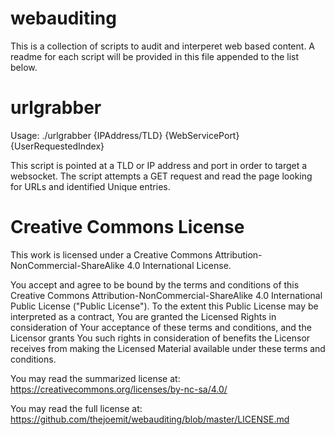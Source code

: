 # webauditing
This is a collection of scripts to audit and interperet web based content.
A readme for each script will be provided in this file appended to the list below.

# urlgrabber
Usage:
                ./urlgrabber {IPAddress/TLD} {WebServicePort} {UserRequestedIndex}

This script is pointed at a TLD or IP address and port in order to target a websocket.
The script attempts a GET request and read the page looking for URLs and identified Unique entries.

# Creative Commons License
This work is licensed under a Creative Commons Attribution-NonCommercial-ShareAlike 4.0 International License.

You accept and agree to be bound by the terms and conditions of this Creative Commons Attribution-NonCommercial-ShareAlike 4.0 International Public License ("Public License"). To the extent this Public License may be interpreted as a contract, You are granted the Licensed Rights in consideration of Your acceptance of these terms and conditions, and the Licensor grants You such rights in consideration of benefits the Licensor receives from making the Licensed Material available under these terms and conditions.

You may read the summarized license at: https://creativecommons.org/licenses/by-nc-sa/4.0/

You may read the full license at: https://github.com/thejoemit/webauditing/blob/master/LICENSE.md
